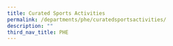 ```yaml
---
title: Curated Sports Activities
permalink: /departments/phe/curatedsportsactivities/
description: ""
third_nav_title: PHE
---
```

